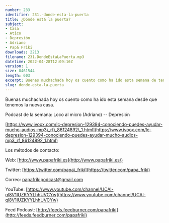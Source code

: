 ```yaml
---
number: 233
identifier: 231.-donde-esta-la-puerta
title: ¿Dónde está la puerta?
subject:
- Casa
- Atico
- Depresión
- Adriano
- Papá Friki
downloads: 2213
filename: 231.DondeEstaLaPuerta.mp3
datetime: 2022-04-28T12:09:16Z
version: 1
size: 8461544
length: 603
excerpt: Buenas muchachada hoy os cuento como ha ido esta semana de tener la nueva casa.
slug: donde-esta-la-puerta
---
```

Buenas muchachada hoy os cuento como ha ido esta semana desde que tenemos la nueva casa.

Podcast de la semana: Loco al micro (Adriano) -- Depresión

[https://www.ivoox.com/lc-depresion-129394-conociendo-puedes-ayudar-mucho-audios-mp3\_rf\_86124892\_1.html](https://www.ivoox.com/lc-depresion-129394-conociendo-puedes-ayudar-mucho-audios-mp3_rf_86124892_1.html)

Los métodos de contacto:

Web: [http://www.papafriki.es](http://www.papafriki.es/)

Twitter: [https://twitter.com/papa\_friki](https://twitter.com/papa_friki)

Correo: [papafrikipodcast@gmail.com](https://archive.org/details/papafrikipodast@gmail.com)

YouTube: [https://www.youtube.com/channel/UCAl-ql8V1IUZKYYLhhUVCYw](https://www.youtube.com/channel/UCAl-ql8V1IUZKYYLhhUVCYw)

Feed Podcast: [http://feeds.feedburner.com/papafriki](http://feeds.feedburner.com/papafriki)